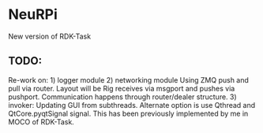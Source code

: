 # NeuRPi

New version of RDK-Task

## TODO:

Re-work on: 1) logger module 2) networking module
Using ZMQ push and pull via router.
Layout will be Rig receives via msgport and pushes via pushport.
Communication happens through router/dealer structure. 3) invoker:
Updating GUI from subthreads. Alternate option is use Qthread and QtCore.pyqtSignal signal. This has been previously implemented by me in MOCO of RDK-Task.
